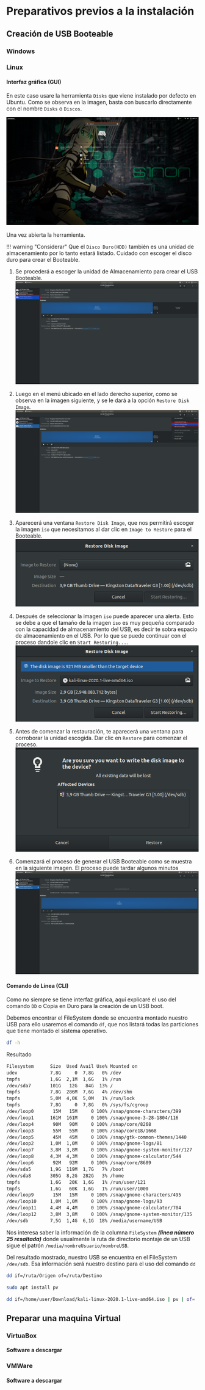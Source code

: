 # Preparativos previos a la instalación
## Creación de USB Booteable
### Windows

### Linux

#### Interfaz gráfica (GUI)
En este caso usare la herramienta `Disks` que viene instalado por defecto en Ubuntu.
Como se observa en la imagen, basta con buscarlo directamente con el nombre `Disks` o `Discos`.

![](disks.png "disks")

Una vez abierta la herramienta.

!!! warning "Considerar"
    Que el `Disco Duro(HDD)` también es una unidad de almacenamiento por lo tanto estará listado. Cuidado con escoger el disco duro para crear el Booteable.

1. Se procederá a escoger la unidad de Almacenamiento para crear el USB Booteable.
![](selectDevice.png "device")


2. Luego en el menú ubicado en el lado derecho superior, como se observa en la imagen siguiente, y se le dará a la opción `Restore Disk Image`.
![](restoreDisk.png "restore image")

3. Aparecerá una ventana `Restore Disk Image`, que nos permitirá escoger la imagen `iso` que necesitamos al dar clic en `Image to Restore` para el Booteable. 
![](restoreImageWindow.png "restore image window")

4. Después de seleccionar la imagen `iso` puede aparecer una alerta. Esto se debe a que el tamaño de la imagen `iso` es muy pequeña comparado con la capacidad de almacenamiento del USB, es decir te sobra espacio de almacenamiento en el USB. Por lo que se puede continuar con el proceso dandole clic en `Start Restoring...`.
![](selectIso.png "select Image")

5. Antes de comenzar la restauración, te aparecerá una ventana para corroborar la unidad escogida. Dar clic en `Restore` para comenzar el proceso.
![](confirmDevice.png "confirm Device")

6. Comenzará el proceso de generar el USB Booteable como se muestra en la siguiente imagen. El proceso puede tardar algunos minutos
![](processRestore.png "process Restore")


#### Comando de Linea (CLI)
Como no siempre se tiene interfaz gráfica, aquí explicaré el uso del comando `DD` o Copia en Duro para la creación de un USB boot.


Debemos encontrar el FileSystem donde se encuentra montado nuestro USB para ello usaremos el comando `df`, que nos listará todas las particiones que tiene montado el sistema operativo.
``` bash
df -h
```
Resultado
``` bash hl_lines="25"
Filesystem      Size  Used Avail Use% Mounted on
udev            7,8G     0  7,8G   0% /dev
tmpfs           1,6G  2,1M  1,6G   1% /run
/dev/sda7       101G   12G   84G  13% /
tmpfs           7,8G  286M  7,6G   4% /dev/shm
tmpfs           5,0M  4,0K  5,0M   1% /run/lock
tmpfs           7,8G     0  7,8G   0% /sys/fs/cgroup
/dev/loop0       15M   15M     0 100% /snap/gnome-characters/399
/dev/loop1      161M  161M     0 100% /snap/gnome-3-28-1804/116
/dev/loop4       90M   90M     0 100% /snap/core/8268
/dev/loop3       55M   55M     0 100% /snap/core18/1668
/dev/loop5       45M   45M     0 100% /snap/gtk-common-themes/1440
/dev/loop2      1,0M  1,0M     0 100% /snap/gnome-logs/81
/dev/loop7      3,8M  3,8M     0 100% /snap/gnome-system-monitor/127
/dev/loop8      4,3M  4,3M     0 100% /snap/gnome-calculator/544
/dev/loop6       92M   92M     0 100% /snap/core/8689
/dev/sda5       1,9G  119M  1,7G   7% /boot
/dev/sda8       305G  8,2G  282G   3% /home
tmpfs           1,6G   20K  1,6G   1% /run/user/121
tmpfs           1,6G   60K  1,6G   1% /run/user/1000
/dev/loop9       15M   15M     0 100% /snap/gnome-characters/495
/dev/loop10     1,0M  1,0M     0 100% /snap/gnome-logs/93
/dev/loop11     4,4M  4,4M     0 100% /snap/gnome-calculator/704
/dev/loop12     3,8M  3,8M     0 100% /snap/gnome-system-monitor/135
/dev/sdb        7,5G  1,4G  6,1G  18% /media/username/USB
```
Nos interesa saber la información de la columna `FileSystem` ***(linea número 25 resaltada)*** donde usualmente la ruta de directorio montaje de un USB sigue el patrón `/media/nombreUsuario/nombreUSB`. 

Del resultado mostrado, nuestro USB se encuentra en el FileSystem `/dev/sdb`. Esa información será nuestro destino para el uso del comando `dd` 

``` bash
dd if=/ruta/Origen of=/ruta/Destino
```

``` bash
sudo apt install pv
```

``` bash
dd if=/home/user/Download/kali-linux-2020.1-live-amd64.iso | pv | of= 
```

## Preparar una maquina Virtual
### VirtuaBox
#### Software a descargar

### VMWare
#### Software a descargar